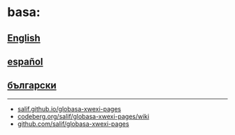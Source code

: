 # basa:

## [English](./01.default.default.eng.md)
## [español](./01.default.default.spa.md)
## [български](./01.default.default.bul.md)

***

* [salif.github.io/globasa-xwexi-pages](https://salif.github.io/globasa-xwexi-pages/)
* [codeberg.org/salif/globasa-xwexi-pages/wiki](https://codeberg.org/salif/globasa-xwexi-pages/wiki)
* [github.com/salif/globasa-xwexi-pages](https://github.com/salif/globasa-xwexi-pages)

